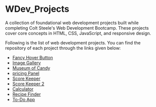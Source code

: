 # WDev_Projects
A collection of foundational web development projects built while completing Colt Steele's Web Development Bootcamp. These projects cover core concepts in HTML, CSS, JavaScript, and responsive design.

Following is the list of  web development projects. You can find the repository of each project through the links given below:

- [Fancy Hover Button](https://adeeba653.github.io/Hover-Button/)
- [Image Gallery](https://adeeba653.github.io/Image-Gallery/)
- [Museum of Candy](https://adeeba653.github.io/Museum-of-Candy/)
- [pricing Panel](https://adeeba653.github.io/Pricing-Panel/)
- [Score Keeper](https://adeeba653.github.io/Score_Keeper/)
- [Score Keeper 2](https://adeeba653.github.io/ScoreKeeper/)
- [Calculator](https://adeeba653.github.io/Calculator/)
- [Recipe Finder](https://adeeba653.github.io/Recipe-Finder/)
- [To-Do App](https://adeeba653.github.io/To-Do-App/)
   
